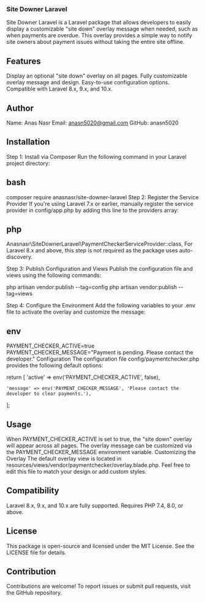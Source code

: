 ### Site Downer Laravel
Site Downer Laravel is a Laravel package that allows developers to easily display a customizable "site down" overlay message when needed, such as when payments are overdue. This overlay provides a simple way to notify site owners about payment issues without taking the entire site offline.

## Features
Display an optional "site down" overlay on all pages.
Fully customizable overlay message and design.
Easy-to-use configuration options.
Compatible with Laravel 8.x, 9.x, and 10.x.


## Author
Name: Anas Nasr
Email: anasn5020@gmail.com
GitHub: anasn5020


## Installation
Step 1: Install via Composer
Run the following command in your Laravel project directory:

## bash
composer require anasnasr/site-downer-laravel
Step 2: Register the Service Provider
If you're using Laravel 7.x or earlier, manually register the service provider in config/app.php by adding this line to the providers array:

## php
Anasnasr\SiteDownerLaravel\PaymentCheckerServiceProvider::class,
For Laravel 8.x and above, this step is not required as the package uses auto-discovery.

Step 3: Publish Configuration and Views
Publish the configuration file and views using the following commands:

php artisan vendor:publish --tag=config
php artisan vendor:publish --tag=views


Step 4: Configure the Environment
Add the following variables to your .env file to activate the overlay and customize the message:

## env
PAYMENT_CHECKER_ACTIVE=true
PAYMENT_CHECKER_MESSAGE="Payment is pending. Please contact the developer."
Configuration
The configuration file config/paymentchecker.php provides the following default options:

return [
    'active' => env('PAYMENT_CHECKER_ACTIVE', false),

    'message' => env('PAYMENT_CHECKER_MESSAGE', 'Please contact the developer to clear payments.'),
];
## Usage
When PAYMENT_CHECKER_ACTIVE is set to true, the "site down" overlay will appear across all pages.
The overlay message can be customized via the PAYMENT_CHECKER_MESSAGE environment variable.
Customizing the Overlay
The default overlay view is located in resources/views/vendor/paymentchecker/overlay.blade.php.
Feel free to edit this file to match your design or add custom styles.

## Compatibility
Laravel 8.x, 9.x, and 10.x are fully supported.
Requires PHP 7.4, 8.0, or above.
## License
This package is open-source and licensed under the MIT License. See the LICENSE file for details.

## Contribution
Contributions are welcome! To report issues or submit pull requests, visit the GitHub repository.